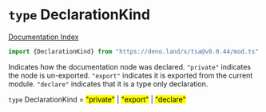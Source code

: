 # `type` DeclarationKind

[Documentation Index](../README.md)

```ts
import {DeclarationKind} from "https://deno.land/x/tsa@v0.0.44/mod.ts"
```

Indicates how the documentation node was declared. `"private"` indicates
the node is un-exported. `"export"` indicates it is exported from the current
module. `"declare"` indicates that it is a type only declaration.

`type` DeclarationKind = <mark>"private"</mark> | <mark>"export"</mark> | <mark>"declare"</mark>